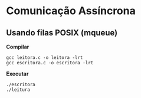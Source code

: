 # Comunicação Assíncrona

## Usando filas POSIX (mqueue)

**Compilar**
```
gcc leitora.c -o leitora -lrt
gcc escritora.c -o escritora -lrt
```

**Executar**
```
./escritora
./leitura
```